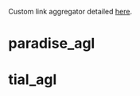 Custom link aggregator detailed [here](https://dev.to/dev01d/diy-linktr-ee-with-next-js-2fdh).
# paradise_agl
# tial_agl
